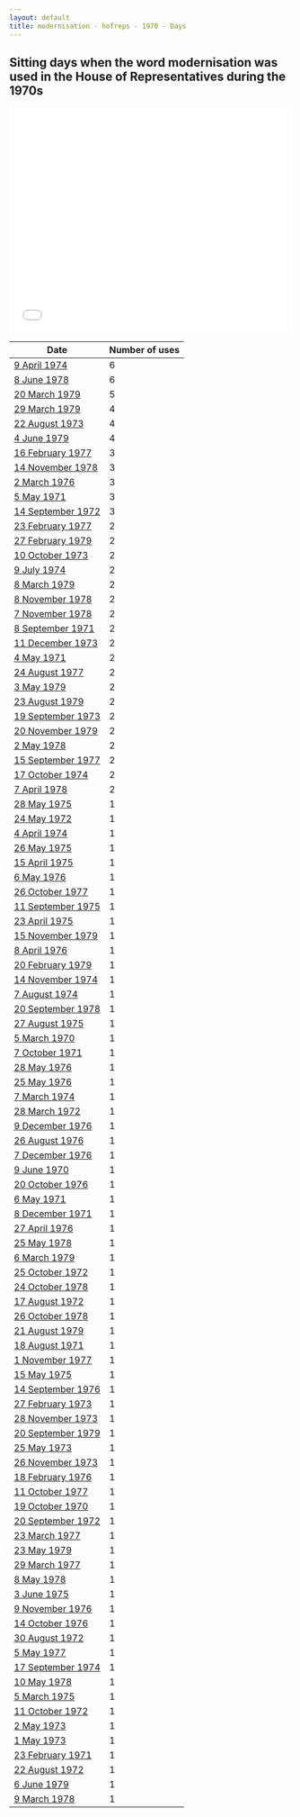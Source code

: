 ```yaml
---
layout: default
title: modernisation - hofreps - 1970 - Days
---
```

## Sitting days when the word **modernisation** was used in the House of Representatives during the 1970s

<iframe width="100%" height="400" frameborder="0" scrolling="no" src="//plot.ly/~wragge/789.embed"></iframe>

| Date | Number of uses |
|--------------|----------------|
|[9 April 1974](https://historichansard.net/hofreps/1974/19740409_reps_28_hor88/)|6|
|[8 June 1978](https://historichansard.net/hofreps/1978/19780608_reps_31_hor109/)|6|
|[20 March 1979](https://historichansard.net/hofreps/1979/19790320_reps_31_hor113/)|5|
|[29 March 1979](https://historichansard.net/hofreps/1979/19790329_REPS_31_HoR113/)|4|
|[22 August 1973](https://historichansard.net/hofreps/1973/19730822_reps_28_hor85/)|4|
|[4 June 1979](https://historichansard.net/hofreps/1979/19790604_reps_31_hor114/)|4|
|[16 February 1977](https://historichansard.net/hofreps/1977/19770216_reps_30_hor103/)|3|
|[14 November 1978](https://historichansard.net/hofreps/1978/19781114_reps_31_hor112/)|3|
|[2 March 1976](https://historichansard.net/hofreps/1976/19760302_reps_30_hor98/)|3|
|[5 May 1971](https://historichansard.net/hofreps/1971/19710505_reps_27_hor72/)|3|
|[14 September 1972](https://historichansard.net/hofreps/1972/19720914_reps_27_hor80/)|3|
|[23 February 1977](https://historichansard.net/hofreps/1977/19770223_reps_30_hor103/)|2|
|[27 February 1979](https://historichansard.net/hofreps/1979/19790227_reps_31_hor113/)|2|
|[10 October 1973](https://historichansard.net/hofreps/1973/19731010_reps_28_hor86/)|2|
|[9 July 1974](https://historichansard.net/hofreps/1974/19740709_reps_29_hor89/)|2|
|[8 March 1979](https://historichansard.net/hofreps/1979/19790308_reps_31_hor113/)|2|
|[8 November 1978](https://historichansard.net/hofreps/1978/19781108_reps_31_hor112/)|2|
|[7 November 1978](https://historichansard.net/hofreps/1978/19781107_reps_31_hor112/)|2|
|[8 September 1971](https://historichansard.net/hofreps/1971/19710908_reps_27_hor73/)|2|
|[11 December 1973](https://historichansard.net/hofreps/1973/19731211_reps_28_hor87/)|2|
|[4 May 1971](https://historichansard.net/hofreps/1971/19710504_reps_27_hor72/)|2|
|[24 August 1977](https://historichansard.net/hofreps/1977/19770824_reps_30_hor106/)|2|
|[3 May 1979](https://historichansard.net/hofreps/1979/19790503_reps_31_hor114/)|2|
|[23 August 1979](https://historichansard.net/hofreps/1979/19790823_reps_31_hor115/)|2|
|[19 September 1973](https://historichansard.net/hofreps/1973/19730919_reps_28_hor85/)|2|
|[20 November 1979](https://historichansard.net/hofreps/1979/19791120_reps_31_hor116/)|2|
|[2 May 1978](https://historichansard.net/hofreps/1978/19780502_reps_31_hor109/)|2|
|[15 September 1977](https://historichansard.net/hofreps/1977/19770915_reps_30_hor106/)|2|
|[17 October 1974](https://historichansard.net/hofreps/1974/19741017_reps_29_hor91/)|2|
|[7 April 1978](https://historichansard.net/hofreps/1978/19780407_reps_31_hor108/)|2|
|[28 May 1975](https://historichansard.net/hofreps/1975/19750528_reps_29_hor95/)|1|
|[24 May 1972](https://historichansard.net/hofreps/1972/19720524_reps_27_hor78/)|1|
|[4 April 1974](https://historichansard.net/hofreps/1974/19740404_reps_28_hor88/)|1|
|[26 May 1975](https://historichansard.net/hofreps/1975/19750526_reps_29_hor95/)|1|
|[15 April 1975](https://historichansard.net/hofreps/1975/19750415_reps_29_hor94/)|1|
|[6 May 1976](https://historichansard.net/hofreps/1976/19760506_reps_30_hor99/)|1|
|[26 October 1977](https://historichansard.net/hofreps/1977/19771026_reps_30_hor107/)|1|
|[11 September 1975](https://historichansard.net/hofreps/1975/19750911_reps_29_hor96/)|1|
|[23 April 1975](https://historichansard.net/hofreps/1975/19750423_reps_29_hor94/)|1|
|[15 November 1979](https://historichansard.net/hofreps/1979/19791115_reps_31_hor116/)|1|
|[8 April 1976](https://historichansard.net/hofreps/1976/19760408_reps_30_hor98/)|1|
|[20 February 1979](https://historichansard.net/hofreps/1979/19790220_reps_31_hor113/)|1|
|[14 November 1974](https://historichansard.net/hofreps/1974/19741114_reps_29_hor91/)|1|
|[7 August 1974](https://historichansard.net/hofreps/1974/19740807_reps_29_hor89/)|1|
|[20 September 1978](https://historichansard.net/hofreps/1978/19780920_reps_31_hor110/)|1|
|[27 August 1975](https://historichansard.net/hofreps/1975/19750827_reps_29_hor96/)|1|
|[5 March 1970](https://historichansard.net/hofreps/1970/19700305_reps_27_hor66/)|1|
|[7 October 1971](https://historichansard.net/hofreps/1971/19711007_reps_27_hor74/)|1|
|[28 May 1976](https://historichansard.net/hofreps/1976/19760528_reps_30_hor99/)|1|
|[25 May 1976](https://historichansard.net/hofreps/1976/19760525_reps_30_hor99/)|1|
|[7 March 1974](https://historichansard.net/hofreps/1974/19740307_reps_28_hor88/)|1|
|[28 March 1972](https://historichansard.net/hofreps/1972/19720328_reps_27_hor77/)|1|
|[9 December 1976](https://historichansard.net/hofreps/1976/19761209_reps_30_hor102/)|1|
|[26 August 1976](https://historichansard.net/hofreps/1976/19760826_reps_30_hor100/)|1|
|[7 December 1976](https://historichansard.net/hofreps/1976/19761207_reps_30_hor102/)|1|
|[9 June 1970](https://historichansard.net/hofreps/1970/19700609_reps_27_hor68/)|1|
|[20 October 1976](https://historichansard.net/hofreps/1976/19761020_reps_30_hor101/)|1|
|[6 May 1971](https://historichansard.net/hofreps/1971/19710506_reps_27_hor72/)|1|
|[8 December 1971](https://historichansard.net/hofreps/1971/19711208_reps_27_hor75/)|1|
|[27 April 1976](https://historichansard.net/hofreps/1976/19760427_reps_30_hor99/)|1|
|[25 May 1978](https://historichansard.net/hofreps/1978/19780525_reps_31_hor109/)|1|
|[6 March 1979](https://historichansard.net/hofreps/1979/19790306_reps_31_hor113/)|1|
|[25 October 1972](https://historichansard.net/hofreps/1972/19721025_reps_27_hor81/)|1|
|[24 October 1978](https://historichansard.net/hofreps/1978/19781024_reps_31_hor111/)|1|
|[17 August 1972](https://historichansard.net/hofreps/1972/19720817_reps_27_hor79/)|1|
|[26 October 1978](https://historichansard.net/hofreps/1978/19781026_reps_31_hor111/)|1|
|[21 August 1979](https://historichansard.net/hofreps/1979/19790821_reps_31_hor115/)|1|
|[18 August 1971](https://historichansard.net/hofreps/1971/19710818_reps_27_hor73/)|1|
|[1 November 1977](https://historichansard.net/hofreps/1977/19771101_reps_30_hor107/)|1|
|[15 May 1975](https://historichansard.net/hofreps/1975/19750515_reps_29_hor94/)|1|
|[14 September 1976](https://historichansard.net/hofreps/1976/19760914_reps_30_hor100/)|1|
|[27 February 1973](https://historichansard.net/hofreps/1973/19730227_reps_28_hor82/)|1|
|[28 November 1973](https://historichansard.net/hofreps/1973/19731128_reps_28_hor87/)|1|
|[20 September 1979](https://historichansard.net/hofreps/1979/19790920_reps_31_hor115/)|1|
|[25 May 1973](https://historichansard.net/hofreps/1973/19730525_reps_28_hor84/)|1|
|[26 November 1973](https://historichansard.net/hofreps/1973/19731126_reps_28_hor87/)|1|
|[18 February 1976](https://historichansard.net/hofreps/1976/19760218_reps_30_hor98/)|1|
|[11 October 1977](https://historichansard.net/hofreps/1977/19771011_reps_30_hor107/)|1|
|[19 October 1970](https://historichansard.net/hofreps/1970/19701019_reps_27_hor70/)|1|
|[20 September 1972](https://historichansard.net/hofreps/1972/19720920_reps_27_hor80/)|1|
|[23 March 1977](https://historichansard.net/hofreps/1977/19770323_reps_30_hor104/)|1|
|[23 May 1979](https://historichansard.net/hofreps/1979/19790523_reps_31_hor114/)|1|
|[29 March 1977](https://historichansard.net/hofreps/1977/19770329_reps_30_hor104/)|1|
|[8 May 1978](https://historichansard.net/hofreps/1978/19780508_reps_31_hor109/)|1|
|[3 June 1975](https://historichansard.net/hofreps/1975/19750603_reps_29_hor95/)|1|
|[9 November 1976](https://historichansard.net/hofreps/1976/19761109_reps_30_hor101/)|1|
|[14 October 1976](https://historichansard.net/hofreps/1976/19761014_reps_30_hor101/)|1|
|[30 August 1972](https://historichansard.net/hofreps/1972/19720830_reps_27_hor79/)|1|
|[5 May 1977](https://historichansard.net/hofreps/1977/19770505_reps_30_hor105/)|1|
|[17 September 1974](https://historichansard.net/hofreps/1974/19740917_reps_29_hor90/)|1|
|[10 May 1978](https://historichansard.net/hofreps/1978/19780510_reps_31_hor109/)|1|
|[5 March 1975](https://historichansard.net/hofreps/1975/19750305_reps_29_hor93/)|1|
|[11 October 1972](https://historichansard.net/hofreps/1972/19721011_reps_27_hor81/)|1|
|[2 May 1973](https://historichansard.net/hofreps/1973/19730502_reps_28_hor83/)|1|
|[1 May 1973](https://historichansard.net/hofreps/1973/19730501_reps_28_hor83/)|1|
|[23 February 1971](https://historichansard.net/hofreps/1971/19710223_reps_27_hor71/)|1|
|[22 August 1972](https://historichansard.net/hofreps/1972/19720822_reps_27_hor79/)|1|
|[6 June 1979](https://historichansard.net/hofreps/1979/19790606_reps_31_hor114/)|1|
|[9 March 1978](https://historichansard.net/hofreps/1978/19780309_reps_31_hor108/)|1|
